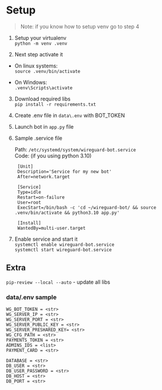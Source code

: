 # Setup

> Note: if you know how to setup venv go to step 4

1. Setup your virtualenv<br/>
   `python -m venv .venv`

2. Next step activate it<br/>

- On linux systems:<br/>
  `source .venv/bin/activate`

- On Windows:<br/>
  `.venv\Scripts\activate`

3. Download required libs<br/>
   `pip install -r requirements.txt`

4. Create .env file in `data\.env` with BOT_TOKEN

5. Launch bot in `app.py` file

6. Sample .service file

   Path: `/etc/systemd/system/wireguard-bot.service` </br>
   Code: (if you using python 3.10)</br>

   ```
    [Unit]
    Description='Service for my new bot'
    After=network.target

    [Service]
    Type=idle
    Restart=on-failure
    User=root
    ExecStart=/bin/bash -c 'cd ~/wireguard-bot/ && source .venv/bin/activate && python3.10 app.py'

    [Install]
    WantedBy=multi-user.target
   ```

7. Enable service and start it</br>
   `systemctl enable wireguard-bot.service`</br>
   `systemctl start wireguard-bot.service`

## Extra

`pip-review --local --auto` - update all libs

### data/.env sample

```
WG_BOT_TOKEN = <str>
WG_SERVER_IP = <str>
WG_SERVER_PORT = <str>
WG_SERVER_PUBLIC_KEY = <str>
WG_SERVER_PRESHARED_KEY= <str>
WG_CFG_PATH = <str>
PAYMENTS_TOKEN = <str>
ADMINS_IDS = <list>
PAYMENT_CARD = <str>

DATABASE = <str>
DB_USER = <str>
DB_USER_PASSWORD = <str>
DB_HOST = <str>
DB_PORT = <str>

```
